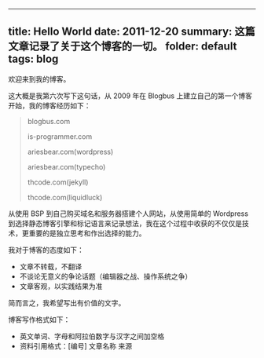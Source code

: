 -------------------
title: Hello World
date: 2011-12-20
summary: 这篇文章记录了关于这个博客的一切。
folder: default
tags: blog
------------------

欢迎来到我的博客。

这大概是我第六次写下这句话，从 2009 年在 Blogbus
上建立自己的第一个博客开始，我的博客经历如下：

> blogbus.com
>
> is-programmer.com
>
> ariesbear.com(wordpress)
>
> ariesbear.com(typecho)
>
> thcode.com(jekyll)
>
> thcode.com(liquidluck)

从使用 BSP 到自己购买域名和服务器搭建个人网站，从使用简单的 Wordpress 到选择静态博客引擎和标记语言来记录想法，我在这个过程中收获的不仅仅是技术，更重要的是独立思考和作出选择的能力。

我对于博客的态度如下：

-  文章不转载，不翻译
-  不谈论无意义的争论话题（编辑器之战、操作系统之争）
-  文章客观，以实践结果为准

简而言之，我希望写出有价值的文字。

博客写作格式如下：

-  英文单词、字母和阿拉伯数字与汉字之间加空格
-  资料引用格式：[编号] 文章名称 来源

